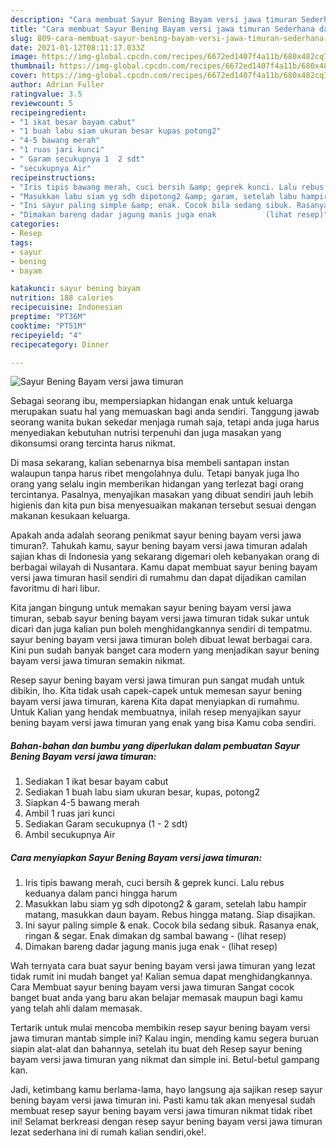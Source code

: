 ```yaml
---
description: "Cara membuat Sayur Bening Bayam versi jawa timuran Sederhana dan Mudah Dibuat"
title: "Cara membuat Sayur Bening Bayam versi jawa timuran Sederhana dan Mudah Dibuat"
slug: 809-cara-membuat-sayur-bening-bayam-versi-jawa-timuran-sederhana-dan-mudah-dibuat
date: 2021-01-12T08:11:17.033Z
image: https://img-global.cpcdn.com/recipes/6672ed1407f4a11b/680x482cq70/sayur-bening-bayam-versi-jawa-timuran-foto-resep-utama.jpg
thumbnail: https://img-global.cpcdn.com/recipes/6672ed1407f4a11b/680x482cq70/sayur-bening-bayam-versi-jawa-timuran-foto-resep-utama.jpg
cover: https://img-global.cpcdn.com/recipes/6672ed1407f4a11b/680x482cq70/sayur-bening-bayam-versi-jawa-timuran-foto-resep-utama.jpg
author: Adrian Fuller
ratingvalue: 3.5
reviewcount: 5
recipeingredient:
- "1 ikat besar bayam cabut"
- "1 buah labu siam ukuran besar kupas potong2"
- "4-5 bawang merah"
- "1 ruas jari kunci"
- " Garam secukupnya 1  2 sdt"
- "secukupnya Air"
recipeinstructions:
- "Iris tipis bawang merah, cuci bersih &amp; geprek kunci. Lalu rebus keduanya dalam panci hingga harum"
- "Masukkan labu siam yg sdh dipotong2 &amp; garam, setelah labu hampir matang, masukkan daun bayam. Rebus hingga matang. Siap disajikan."
- "Ini sayur paling simple &amp; enak. Cocok bila sedang sibuk. Rasanya enak, ringan &amp; segar. Enak dimakan dg sambal bawang           (lihat resep)"
- "Dimakan bareng dadar jagung manis juga enak           (lihat resep)"
categories:
- Resep
tags:
- sayur
- bening
- bayam

katakunci: sayur bening bayam 
nutrition: 188 calories
recipecuisine: Indonesian
preptime: "PT36M"
cooktime: "PT51M"
recipeyield: "4"
recipecategory: Dinner

---
```



![Sayur Bening Bayam versi jawa timuran](https://img-global.cpcdn.com/recipes/6672ed1407f4a11b/680x482cq70/sayur-bening-bayam-versi-jawa-timuran-foto-resep-utama.jpg)

Sebagai seorang ibu, mempersiapkan hidangan enak untuk keluarga merupakan suatu hal yang memuaskan bagi anda sendiri. Tanggung jawab seorang  wanita bukan sekedar menjaga rumah saja, tetapi anda juga harus menyediakan kebutuhan nutrisi terpenuhi dan juga masakan yang dikonsumsi orang tercinta harus nikmat.

Di masa  sekarang, kalian sebenarnya bisa membeli santapan instan walaupun tanpa harus ribet mengolahnya dulu. Tetapi banyak juga lho orang yang selalu ingin memberikan hidangan yang terlezat bagi orang tercintanya. Pasalnya, menyajikan masakan yang dibuat sendiri jauh lebih higienis dan kita pun bisa menyesuaikan makanan tersebut sesuai dengan makanan kesukaan keluarga. 



Apakah anda adalah seorang penikmat sayur bening bayam versi jawa timuran?. Tahukah kamu, sayur bening bayam versi jawa timuran adalah sajian khas di Indonesia yang sekarang digemari oleh kebanyakan orang di berbagai wilayah di Nusantara. Kamu dapat membuat sayur bening bayam versi jawa timuran hasil sendiri di rumahmu dan dapat dijadikan camilan favoritmu di hari libur.

Kita jangan bingung untuk memakan sayur bening bayam versi jawa timuran, sebab sayur bening bayam versi jawa timuran tidak sukar untuk dicari dan juga kalian pun boleh menghidangkannya sendiri di tempatmu. sayur bening bayam versi jawa timuran boleh dibuat lewat berbagai cara. Kini pun sudah banyak banget cara modern yang menjadikan sayur bening bayam versi jawa timuran semakin nikmat.

Resep sayur bening bayam versi jawa timuran pun sangat mudah untuk dibikin, lho. Kita tidak usah capek-capek untuk memesan sayur bening bayam versi jawa timuran, karena Kita dapat menyiapkan di rumahmu. Untuk Kalian yang hendak membuatnya, inilah resep menyajikan sayur bening bayam versi jawa timuran yang enak yang bisa Kamu coba sendiri.

<!--inarticleads1-->

##### Bahan-bahan dan bumbu yang diperlukan dalam pembuatan Sayur Bening Bayam versi jawa timuran:

1. Sediakan 1 ikat besar bayam cabut
1. Sediakan 1 buah labu siam ukuran besar, kupas, potong2
1. Siapkan 4-5 bawang merah
1. Ambil 1 ruas jari kunci
1. Sediakan  Garam secukupnya (1 - 2 sdt)
1. Ambil secukupnya Air




<!--inarticleads2-->

##### Cara menyiapkan Sayur Bening Bayam versi jawa timuran:

1. Iris tipis bawang merah, cuci bersih &amp; geprek kunci. Lalu rebus keduanya dalam panci hingga harum
1. Masukkan labu siam yg sdh dipotong2 &amp; garam, setelah labu hampir matang, masukkan daun bayam. Rebus hingga matang. Siap disajikan.
1. Ini sayur paling simple &amp; enak. Cocok bila sedang sibuk. Rasanya enak, ringan &amp; segar. Enak dimakan dg sambal bawang -           (lihat resep)
1. Dimakan bareng dadar jagung manis juga enak -           (lihat resep)




Wah ternyata cara buat sayur bening bayam versi jawa timuran yang lezat tidak rumit ini mudah banget ya! Kalian semua dapat menghidangkannya. Cara Membuat sayur bening bayam versi jawa timuran Sangat cocok banget buat anda yang baru akan belajar memasak maupun bagi kamu yang telah ahli dalam memasak.

Tertarik untuk mulai mencoba membikin resep sayur bening bayam versi jawa timuran mantab simple ini? Kalau ingin, mending kamu segera buruan siapin alat-alat dan bahannya, setelah itu buat deh Resep sayur bening bayam versi jawa timuran yang nikmat dan simple ini. Betul-betul gampang kan. 

Jadi, ketimbang kamu berlama-lama, hayo langsung aja sajikan resep sayur bening bayam versi jawa timuran ini. Pasti kamu tak akan menyesal sudah membuat resep sayur bening bayam versi jawa timuran nikmat tidak ribet ini! Selamat berkreasi dengan resep sayur bening bayam versi jawa timuran lezat sederhana ini di rumah kalian sendiri,oke!.

